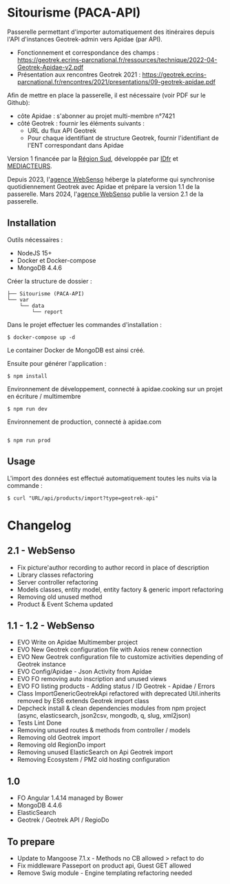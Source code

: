 # Sitourisme (PACA-API)

Passerelle permettant d'importer automatiquement des itinéraires depuis l'API d'instances Geotrek-admin vers Apidae (par API).

- Fonctionnement et correspondance des champs : https://geotrek.ecrins-parcnational.fr/ressources/technique/2022-04-Geotrek-Apidae-v2.pdf
- Présentation aux rencontres Geotrek 2021 : https://geotrek.ecrins-parcnational.fr/rencontres/2021/presentations/09-geotrek-apidae.pdf

Afin de mettre en place la passerelle, il est nécessaire (voir PDF sur le Github):
- côte Apidae : s'abonner au projet multi-membre n°7421 
- côté Geotrek : fournir les éléments suivants :
  - URL du flux API Geotrek
  - Pour chaque identifiant de structure Geotrek, fournir l'identifiant de l'ENT correspondant dans Apidae 

Version 1 financée par la [Région Sud](https://www.maregionsud.fr), développée par [IDfr](https://www.idfr.net) et [MEDIACTEURS](https://mediacteurs.net).

Depuis 2023, l'[agence WebSenso](https://www.websenso.com) héberge la plateforme qui synchronise quotidiennement Geotrek avec Apidae et prépare la version 1.1 de la passerelle.
Mars 2024, l'[agence WebSenso](https://www.websenso.com) publie la version 2.1 de la passerelle.

## Installation

Outils nécessaires :

- NodeJS 15+
- Docker et Docker-compose
- MongoDB 4.4.6

Créer la structure de dossier :

```
├── Sitourisme (PACA-API)
└── var
    └── data
        └── report
```

Dans le projet effectuer les commandes d'installation : 

```
$ docker-compose up -d
```
Le container Docker de MongoDB est ainsi créé.

Ensuite pour générer l'application :

```
$ npm install
```

Environnement de développement, connecté à apidae.cooking sur un projet en écriture / multimembre
```
$ npm run dev 
```

Environnement de production, connecté à apidae.com 
```

$ npm run prod
```

## Usage

L'import des données est effectué automatiquement toutes les nuits via la commande : 

```
$ curl "URL/api/products/import?type=geotrek-api"
```

# Changelog

## 2.1 - WebSenso
- Fix picture'author recording to author record in place of description
- Library classes refactoring
- Server controller refactoring
- Models classes, entity model, entity factory & generic import refactoring
- Removing old unused method
- Product & Event Schema updated

## 1.1 - 1.2  - WebSenso
- EVO Write on Apidae Multimember project
- EVO New Geotrek configuration file with Axios renew connection
- EVO New Geotrek configuration file to customize activities depending of Geotrek instance
- EVO Config/Apidae - Json Activity from Apidae
- EVO FO removing auto inscription and unused views
- EVO FO listing products - Adding status / ID Geotrek - Apidae / Errors
- Class ImportGenericGeotrekApi refactored with deprecated Util.inherits removed by ES6 extends Geotrek import class
- Depcheck install & clean dependencies modules from npm project (async, elasticsearch, json2csv, mongodb, q, slug, xml2json)
- Tests Lint Done
- Removing unused routes & methods from controller / models
- Removing old Geotrek import 
- Removing old RegionDo import
- Removing unused ElasticSearch on Api Geotrek import
- Removing Ecosystem / PM2 old hosting configuration

## 1.0
- FO Angular 1.4.14 managed by Bower
- MongoDB 4.4.6
- ElasticSearch
- Geotrek / Geotrek API / RegioDo

## To prepare
- Update to Mangoose 7.1.x - Methods no CB allowed > refact to do 
- Fix middleware Passeport on product api, Guest GET allowed
- Remove Swig module - Engine templating refactoring needed
